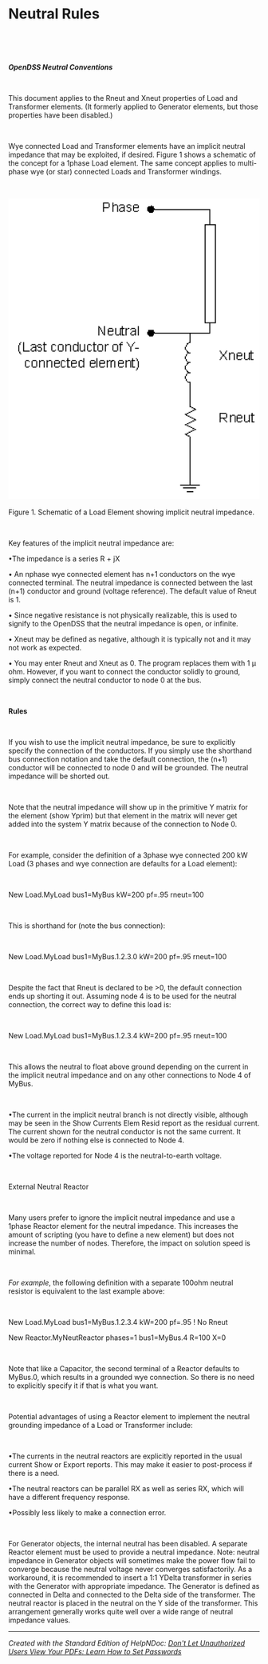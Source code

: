 # Neutral Rules

&nbsp;

&nbsp;

***OpenDSS Neutral Conventions***

&nbsp;

This document applies to the Rneut and Xneut properties of Load and Transformer elements. (It formerly applied to Generator elements, but those properties have been disabled.)&nbsp;

&nbsp;

Wye connected Load and Transformer elements have an implicit neutral impedance that may be exploited, if desired. Figure 1 shows a schematic of the concept for a 1phase Load element. The same concept applies to multi-phase wye (or star) connected Loads and Transformer windings.

&nbsp;

![Image](<lib/NewItem57.png>)

Figure 1. Schematic of a Load Element showing implicit neutral impedance.

&nbsp;

Key features of the implicit neutral impedance are:

•The impedance is a series R + jX

• An nphase wye connected element has n+1 conductors on the wye connected terminal. The neutral impedance is connected between the last (n+1) conductor and ground (voltage reference). The default value of Rneut is 1.

• Since negative resistance is not physically realizable, this is used to signify to the OpenDSS that the neutral impedance is open, or infinite.

• Xneut may be defined as negative, although it is typically not and it may not work as expected.

• You may enter Rneut and Xneut as 0. The program replaces them with 1 μ ohm. However, if you want to connect the conductor solidly to ground, simply connect the neutral conductor to node 0 at the bus.

&nbsp;

**Rules**

&nbsp;

If you wish to use the implicit neutral impedance, be sure to explicitly specify the connection of the conductors. If you simply use the shorthand bus connection notation and take the default connection, the (n+1) conductor will be connected to node 0 and will be grounded. The neutral impedance will be shorted out.

&nbsp;

Note that the neutral impedance will show up in the primitive Y matrix for the element (show Yprim) but that element in the matrix will never get added into the system Y matrix because of the connection to Node 0.

&nbsp;

For example, consider the definition of a 3phase wye connected 200 kW Load (3 phases and wye connection are defaults for a Load element):

&nbsp;

New Load.MyLoad bus1=MyBus kW=200 pf=.95 rneut=100

&nbsp;

This is shorthand for (note the bus connection):

&nbsp;

New Load.MyLoad bus1=MyBus.1.2.3.0 kW=200 pf=.95 rneut=100

&nbsp;

Despite the fact that Rneut is declared to be \>0, the default connection ends up shorting it out. Assuming node 4 is to be used for the neutral connection, the correct way to define this load is:

&nbsp;

New Load.MyLoad bus1=MyBus.1.2.3.4 kW=200 pf=.95 rneut=100

&nbsp;

This allows the neutral to float above ground depending on the current in the implicit neutral impedance and on any other connections to Node 4 of MyBus.

&nbsp;

•The current in the implicit neutral branch is not directly visible, although may be seen in the Show Currents Elem Resid report as the residual current. The current shown for the neutral conductor is not the same current. It would be zero if nothing else is connected to Node 4.

•The voltage reported for Node 4 is the neutral-to-earth voltage.

&nbsp;

External Neutral Reactor

&nbsp;

Many users prefer to ignore the implicit neutral impedance and use a 1phase Reactor element for the neutral impedance. This increases the amount of scripting (you have to define a new element) but does not increase the number of nodes. Therefore, the impact on solution speed is minimal.

&nbsp;

*For example*, the following definition with a separate 100ohm neutral resistor is equivalent to the last example above:

&nbsp;

New Load.MyLoad bus1=MyBus.1.2.3.4 kW=200 pf=.95 \! No Rneut

New Reactor.MyNeutReactor phases=1 bus1=MyBus.4 R=100 X=0

&nbsp;

Note that like a Capacitor, the second terminal of a Reactor defaults to MyBus.0, which results in a grounded wye connection. So there is no need to explicitly specify it if that is what you want.

&nbsp;

Potential advantages of using a Reactor element to implement the neutral grounding impedance of a Load or Transformer include:

&nbsp;

•The currents in the neutral reactors are explicitly reported in the usual current Show or Export reports. This may make it easier to post-process if there is a need.

•The neutral reactors can be parallel RX as well as series RX, which will have a different frequency response.

•Possibly less likely to make a connection error.

&nbsp;

For Generator objects, the internal neutral has been disabled. A separate Reactor element must be used to provide a neutral impedance. Note: neutral impedance in Generator objects will sometimes make the power flow fail to converge because the neutral voltage never converges satisfactorily. As a workaround, it is recommended to insert a 1:1 YDelta transformer in series with the Generator with appropriate impedance. The Generator is defined as connected in Delta and connected to the Delta side of the transformer. The neutral reactor is placed in the neutral on the Y side of the transformer. This arrangement generally works quite well over a wide range of neutral impedance values.


***
_Created with the Standard Edition of HelpNDoc: [Don't Let Unauthorized Users View Your PDFs: Learn How to Set Passwords](<https://www.helpndoc.com/step-by-step-guides/how-to-generate-an-encrypted-password-protected-pdf-document/>)_
